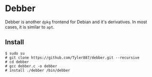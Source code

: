 # Debber
Debber is another `dpkg` frontend for Debian and it's derivatives. In most
cases, it is similar to `apt`.
## Install
```
$ sudo su
# git clone https://github.com/Tyler887/debber.git --recursive
# cd debber
# gcc debber.c -o debber
# install ./debber /bin/debber
```
